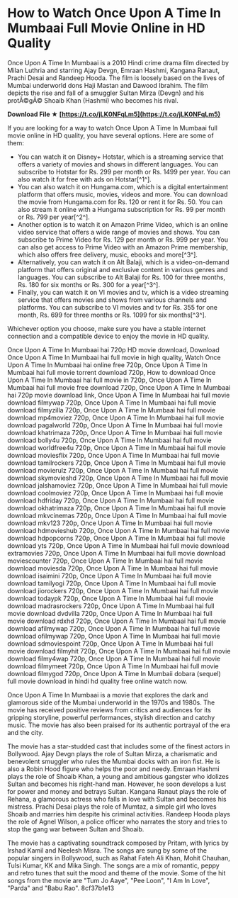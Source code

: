 # How to Watch Once Upon A Time In Mumbaai Full Movie Online in HD Quality
 
Once Upon A Time In Mumbaai is a 2010 Hindi crime drama film directed by Milan Luthria and starring Ajay Devgn, Emraan Hashmi, Kangana Ranaut, Prachi Desai and Randeep Hooda. The film is loosely based on the lives of Mumbai underworld dons Haji Mastan and Dawood Ibrahim. The film depicts the rise and fall of a smuggler Sultan Mirza (Devgn) and his protÃ©gÃ© Shoaib Khan (Hashmi) who becomes his rival.
 
**Download File ★ [https://t.co/jLK0NFqLm5](https://t.co/jLK0NFqLm5)**


 
If you are looking for a way to watch Once Upon A Time In Mumbaai full movie online in HD quality, you have several options. Here are some of them:
 
- You can watch it on Disney+ Hotstar, which is a streaming service that offers a variety of movies and shows in different languages. You can subscribe to Hotstar for Rs. 299 per month or Rs. 1499 per year. You can also watch it for free with ads on Hotstar[^1^].
- You can also watch it on Hungama.com, which is a digital entertainment platform that offers music, movies, videos and more. You can download the movie from Hungama.com for Rs. 120 or rent it for Rs. 50. You can also stream it online with a Hungama subscription for Rs. 99 per month or Rs. 799 per year[^2^].
- Another option is to watch it on Amazon Prime Video, which is an online video service that offers a wide range of movies and shows. You can subscribe to Prime Video for Rs. 129 per month or Rs. 999 per year. You can also get access to Prime Video with an Amazon Prime membership, which also offers free delivery, music, ebooks and more[^3^].
- Alternatively, you can watch it on Alt Balaji, which is a video-on-demand platform that offers original and exclusive content in various genres and languages. You can subscribe to Alt Balaji for Rs. 100 for three months, Rs. 180 for six months or Rs. 300 for a year[^3^].
- Finally, you can watch it on VI movies and tv, which is a video streaming service that offers movies and shows from various channels and platforms. You can subscribe to VI movies and tv for Rs. 355 for one month, Rs. 699 for three months or Rs. 1099 for six months[^3^].

Whichever option you choose, make sure you have a stable internet connection and a compatible device to enjoy the movie in HD quality.
 
Once Upon A Time In Mumbaai hai 720p HD movie download,  Download Once Upon A Time In Mumbaai hai full movie in high quality,  Watch Once Upon A Time In Mumbaai hai online free 720p,  Once Upon A Time In Mumbaai hai full movie torrent download 720p,  How to download Once Upon A Time In Mumbaai hai full movie in 720p,  Once Upon A Time In Mumbaai hai full movie free download 720p,  Once Upon A Time In Mumbaai hai 720p movie download link,  Once Upon A Time In Mumbaai hai full movie download filmywap 720p,  Once Upon A Time In Mumbaai hai full movie download filmyzilla 720p,  Once Upon A Time In Mumbaai hai full movie download mp4moviez 720p,  Once Upon A Time In Mumbaai hai full movie download pagalworld 720p,  Once Upon A Time In Mumbaai hai full movie download khatrimaza 720p,  Once Upon A Time In Mumbaai hai full movie download bolly4u 720p,  Once Upon A Time In Mumbaai hai full movie download worldfree4u 720p,  Once Upon A Time In Mumbaai hai full movie download moviesflix 720p,  Once Upon A Time In Mumbaai hai full movie download tamilrockers 720p,  Once Upon A Time In Mumbaai hai full movie download movierulz 720p,  Once Upon A Time In Mumbaai hai full movie download skymovieshd 720p,  Once Upon A Time In Mumbaai hai full movie download jalshamoviez 720p,  Once Upon A Time In Mumbaai hai full movie download coolmoviez 720p,  Once Upon A Time In Mumbaai hai full movie download hdfriday 720p,  Once Upon A Time In Mumbaai hai full movie download okhatrimaza 720p,  Once Upon A Time In Mumbaai hai full movie download mkvcinemas 720p,  Once Upon A Time In Mumbaai hai full movie download mkv123 720p,  Once Upon A Time In Mumbaai hai full movie download hdmovieshub 720p,  Once Upon A Time In Mumbaai hai full movie download hdpopcorns 720p,  Once Upon A Time In Mumbaai hai full movie download yts 720p,  Once Upon A Time In Mumbaai hai full movie download extramovies 720p,  Once Upon A Time In Mumbaai hai full movie download moviescounter 720p,  Once Upon A Time In Mumbaai hai full movie download moviesda 720p,  Once Upon A Time In Mumbaai hai full movie download isaimini 720p,  Once Upon A Time In Mumbaai hai full movie download tamilyogi 720p,  Once Upon A Time In Mumbaai hai full movie download jiorockers 720p,  Once Upon A Time In Mumbaai hai full movie download todaypk 720p,  Once Upon A Time In Mumbaai hai full movie download madrasrockers 720p,  Once Upon A Time In Mumbaai hai full movie download dvdvilla 720p,  Once Upon A Time In Mumbaai hai full movie download rdxhd 720p,  Once Upon A Time In Mumbaai hai full movie download afilmywap 720p,  Once Upon A Time In Mumbaai hai full movie download ofilmywap 720p,  Once Upon A Time In Mumbaai hai full movie download sdmoviespoint 720p,  Once Upon A Time In Mumbaai hai full movie download filmyhit 720p,  Once Upon A Time In Mumbaai hai full movie download filmy4wap 720p,  Once Upon A Time In Mumbaai hai full movie download filmymeet 720p,  Once Upon A Time In Mumbaai hai full movie download filmygod 720p,  Once Upon A Time In Mumbaii dobara (sequel) full movie download in hindi hd quality free online watch now.

Once Upon A Time In Mumbaai is a movie that explores the dark and glamorous side of the Mumbai underworld in the 1970s and 1980s. The movie has received positive reviews from critics and audiences for its gripping storyline, powerful performances, stylish direction and catchy music. The movie has also been praised for its authentic portrayal of the era and the city.
 
The movie has a star-studded cast that includes some of the finest actors in Bollywood. Ajay Devgn plays the role of Sultan Mirza, a charismatic and benevolent smuggler who rules the Mumbai docks with an iron fist. He is also a Robin Hood figure who helps the poor and needy. Emraan Hashmi plays the role of Shoaib Khan, a young and ambitious gangster who idolizes Sultan and becomes his right-hand man. However, he soon develops a lust for power and money and betrays Sultan. Kangana Ranaut plays the role of Rehana, a glamorous actress who falls in love with Sultan and becomes his mistress. Prachi Desai plays the role of Mumtaz, a simple girl who loves Shoaib and marries him despite his criminal activities. Randeep Hooda plays the role of Agnel Wilson, a police officer who narrates the story and tries to stop the gang war between Sultan and Shoaib.
 
The movie has a captivating soundtrack composed by Pritam, with lyrics by Irshad Kamil and Neelesh Misra. The songs are sung by some of the popular singers in Bollywood, such as Rahat Fateh Ali Khan, Mohit Chauhan, Tulsi Kumar, KK and Mika Singh. The songs are a mix of romantic, peppy and retro tunes that suit the mood and theme of the movie. Some of the hit songs from the movie are "Tum Jo Aaye", "Pee Loon", "I Am In Love", "Parda" and "Babu Rao".
 8cf37b1e13
 
